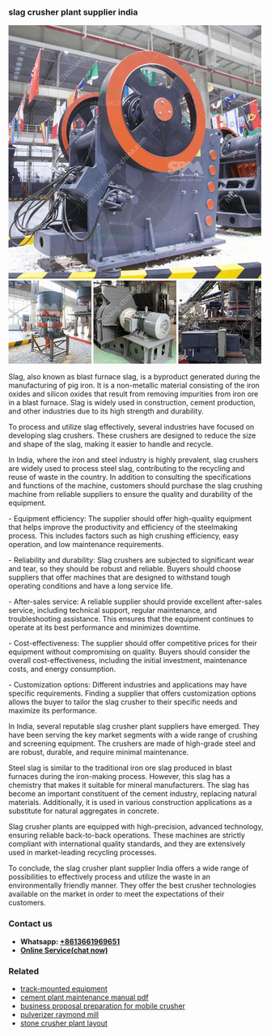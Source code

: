 <h3>slag crusher plant supplier india</h3><img src='1708498341.jpg' alt=''><p>Slag, also known as blast furnace slag, is a byproduct generated during the manufacturing of pig iron. It is a non-metallic material consisting of the iron oxides and silicon oxides that result from removing impurities from iron ore in a blast furnace. Slag is widely used in construction, cement production, and other industries due to its high strength and durability.</p><p>To process and utilize slag effectively, several industries have focused on developing slag crushers. These crushers are designed to reduce the size and shape of the slag, making it easier to handle and recycle.</p><p>In India, where the iron and steel industry is highly prevalent, slag crushers are widely used to process steel slag, contributing to the recycling and reuse of waste in the country. In addition to consulting the specifications and functions of the machine, customers should purchase the slag crushing machine from reliable suppliers to ensure the quality and durability of the equipment.</p><p>- Equipment efficiency: The supplier should offer high-quality equipment that helps improve the productivity and efficiency of the steelmaking process. This includes factors such as high crushing efficiency, easy operation, and low maintenance requirements.</p><p>- Reliability and durability: Slag crushers are subjected to significant wear and tear, so they should be robust and reliable. Buyers should choose suppliers that offer machines that are designed to withstand tough operating conditions and have a long service life.</p><p>- After-sales service: A reliable supplier should provide excellent after-sales service, including technical support, regular maintenance, and troubleshooting assistance. This ensures that the equipment continues to operate at its best performance and minimizes downtime.</p><p>- Cost-effectiveness: The supplier should offer competitive prices for their equipment without compromising on quality. Buyers should consider the overall cost-effectiveness, including the initial investment, maintenance costs, and energy consumption.</p><p>- Customization options: Different industries and applications may have specific requirements. Finding a supplier that offers customization options allows the buyer to tailor the slag crusher to their specific needs and maximize its performance.</p><p>In India, several reputable slag crusher plant suppliers have emerged. They have been serving the key market segments with a wide range of crushing and screening equipment. The crushers are made of high-grade steel and are robust, durable, and require minimal maintenance.</p><p>Steel slag is similar to the traditional iron ore slag produced in blast furnaces during the iron-making process. However, this slag has a chemistry that makes it suitable for mineral manufacturers. The slag has become an important constituent of the cement industry, replacing natural materials. Additionally, it is used in various construction applications as a substitute for natural aggregates in concrete.</p><p>Slag crusher plants are equipped with high-precision, advanced technology, ensuring reliable back-to-back operations. These machines are strictly compliant with international quality standards, and they are extensively used in market-leading recycling processes.</p><p>To conclude, the slag crusher plant supplier India offers a wide range of possibilities to effectively process and utilize the waste in an environmentally friendly manner. They offer the best crusher technologies available on the market in order to meet the expectations of their customers.</p><h3>Contact us</h3><ul><li><strong>Whatsapp:&nbsp;<a href="https://wa.me/8613661969651">+8613661969651</a></strong></li><li><a href="https://swt.shibang-china.com/?git&amp;zhl&amp;slag crusher plant supplier india"><strong>Online Service(chat now)</strong></a></li></ul><h3>Related</h3><ul><li><a href='trackmounted equipment.md'>track-mounted equipment</a></li><li><a href='cement plant maintenance manual pdf.md'>cement plant maintenance manual pdf</a></li><li><a href='business proposal preparation for mobile crusher.md'>business proposal preparation for mobile crusher</a></li><li><a href='pulverizer raymond mill.md'>pulverizer raymond mill</a></li><li><a href='stone crusher plant layout.md'>stone crusher plant layout</a></li></ul>